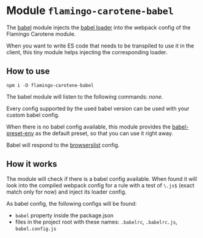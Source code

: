 # Module `flamingo-carotene-babel`
The [babel](https://github.com/babel/babel) module injects the [babel loader](https://github.com/babel/babel-loader)
into the webpack config of the Flamingo Carotene module.

When you want to write ES code that needs to be transpiled to use it in the client, this tiny module helps injecting the
corresponding loader.

## How to use
```
npm i -D flamingo-carotene-babel
```

The babel module will listen to the following commands: _none_.

Every config supported by the used babel version can be used with your custom babel config.

When there is no babel config available, this module provides the
[babel-preset-env](https://github.com/babel/babel/tree/master/packages/babel-preset-env) as the default preset, so that
you can use it right away.

Babel will respond to the [browserslist](https://github.com/browserslist/browserslist) config.

## How it works
The module will check if there is a babel config available. When found it will look into the compiled webpack config for
a rule with a test of `\.js$` (exact match only for now) and inject its loader config.

As babel config, the following configs will be found:
- `babel` property inside the package.json
- files in the project root with these names: `.babelrc`, `.babelrc.js`, `babel.config.js`
